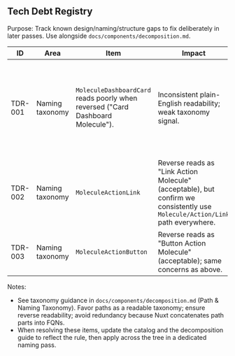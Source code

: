 ## Tech Debt Registry

Purpose: Track known design/naming/structure gaps to fix deliberately in later passes. Use alongside `docs/components/decomposition.md`.

| ID      | Area            | Item                                                                            | Impact                                                                                                                        | Proposed Direction                                                                                                                                                                                     | Owner | Opened     | Priority |
| ------- | --------------- | ------------------------------------------------------------------------------- | ----------------------------------------------------------------------------------------------------------------------------- | ------------------------------------------------------------------------------------------------------------------------------------------------------------------------------------------------------ | ----- | ---------- | -------- |
| TDR-001 | Naming taxonomy | `MoleculeDashboardCard` reads poorly when reversed ("Card Dashboard Molecule"). | Inconsistent plain-English readability; weak taxonomy signal.                                                                 | Prefer path `Molecule/Dashboard/Card` (already in use). Consider FQN adjustment to `MoleculeCardDashboard` if we standardize “component-kind-last” in FQNs. Cross-check against catalog before change. | –     | 2025-09-06 | Medium   |
| TDR-002 | Naming taxonomy | `MoleculeActionLink`                                                            | Reverse reads as "Link Action Molecule" (acceptable), but confirm we consistently use `Molecule/Action/Link` path everywhere. | Keep path `Molecule/Action/Link`. If we later standardize FQNs to “ComponentKindLast”, consider `MoleculeLinkAction` for symmetry.                                                                     | –     | 2025-09-06 | Low      |
| TDR-003 | Naming taxonomy | `MoleculeActionButton`                                                          | Reverse reads as "Button Action Molecule" (acceptable); same concerns as above.                                               | Keep path `Molecule/Action/Button`. Only rename if we adopt global FQN renaming rules.                                                                                                                 | –     | 2025-09-06 | Low      |

Notes:

- See taxonomy guidance in `docs/components/decomposition.md` (Path & Naming Taxonomy). Favor paths as a readable taxonomy; ensure reverse readability; avoid redundancy because Nuxt concatenates path parts into FQNs.
- When resolving these items, update the catalog and the decomposition guide to reflect the rule, then apply across the tree in a dedicated naming pass.
